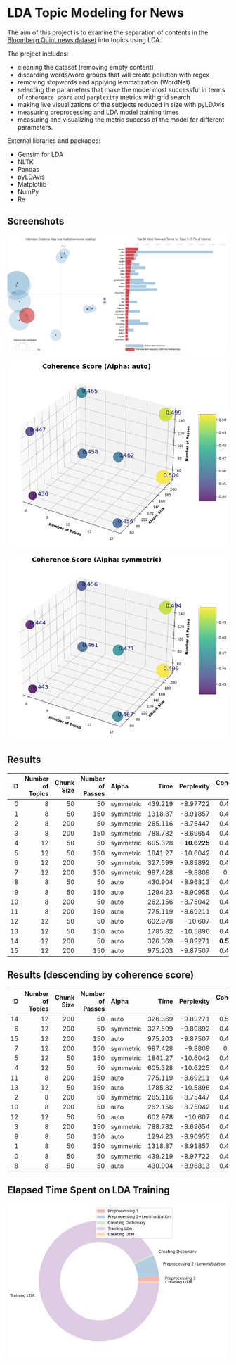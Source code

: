 
# LDA Topic Modeling for News

The aim of this project is to examine the separation of contents in the [Bloomberg Quint news dataset](https://data.world/crawlfeeds/bloomberg-quint-news-dataset) into topics using LDA. 

The project includes:
- cleaning the dataset (removing empty content)
- discarding words/word groups that will create pollution with regex
- removing stopwords and applying lemmatization (WordNet)
- selecting the parameters that make the model most successful in terms of `coherence score` and `perplexity` metrics with grid search
- making live visualizations of the subjects reduced in size with pyLDAvis
- measuring preprocessing and LDA model training times
- measuring and visualizing the metric success of the model for different parameters.

External libraries and packages:
- Gensim for LDA
- NLTK
- Pandas
- pyLDAvis
- Matplotlib
- NumPy
- Re 

## Screenshots
![pyLDAvis Visualization](https://raw.githubusercontent.com/robuno/LDA_TopicModeling_for_News/master/results/vis_intertopic_dist.png)

![3D Scatter Plot of Coherence Score (a:auto)](https://raw.githubusercontent.com/robuno/LDA_TopicModeling_for_News/master/results/3d_scatter_alpha_auto.png)

![3D Scatter Plot of Coherence Score (a:symmetric)](https://raw.githubusercontent.com/robuno/LDA_TopicModeling_for_News/master/results/3d_scatter_alpha_sym.png)


  
## Results

| ID |   Number of Topics |   Chunk Size |   Number of Passes | Alpha     |     Time |   Perplexity |   Coherence Score |
|---:|-------------------:|-------------:|-------------------:|:----------|---------:|-------------:|------------------:|
|  0 |                  8 |           50 |                 50 | symmetric |  439.219 |     -8.97722 |          0.443384 |
|  1 |                  8 |           50 |                150 | symmetric | 1318.87  |     -8.91857 |          0.444481 |
|  2 |                  8 |          200 |                 50 | symmetric |  265.116 |     -8.75447 |          0.460507 |
|  3 |                  8 |          200 |                150 | symmetric |  788.782 |     -8.69654 |          0.455662 |
|  4 |                 12 |           50 |                 50 | symmetric |  605.328 | **-10.6225** |          0.466916 |
|  5 |                 12 |           50 |                150 | symmetric | 1841.27  |    -10.6042  |          0.470954 |
|  6 |                 12 |          200 |                 50 | symmetric |  327.599 |     -9.89892 |          0.499482 |
|  7 |                 12 |          200 |                150 | symmetric |  987.428 |     -9.8809  |          0.49409  |
|  8 |                  8 |           50 |                 50 | auto      |  430.904 |     -8.96813 |          0.436378 |
|  9 |                  8 |           50 |                150 | auto      | 1294.23  |     -8.90955 |          0.446728 |
| 10 |                  8 |          200 |                 50 | auto      |  262.156 |     -8.75042 |          0.457758 |
| 11 |                  8 |          200 |                150 | auto      |  775.119 |     -8.69211 |          0.465276 |
| 12 |                 12 |           50 |                 50 | auto      |  602.978 |    -10.607   |          0.455874 |
| 13 |                 12 |           50 |                150 | auto      | 1785.82  |    -10.5896  |          0.462043 |
| 14 |                 12 |          200 |                 50 | auto      |  326.369 |     -9.89271 |      **0.504308** |
| 15 |                 12 |          200 |                150 | auto      |  975.203 |     -9.87507 |          0.498671 |


## Results (descending by coherence score)
| ID|   Number of Topics |   Chunk Size |   Number of Passes | Alpha     |     Time |   Perplexity |   Coherence Score |
|---:|-------------------:|-------------:|-------------------:|:----------|---------:|-------------:|------------------:|
| 14 |                 12 |          200 |                 50 | auto      |  326.369 |     -9.89271 |          0.504308 |
|  6 |                 12 |          200 |                 50 | symmetric |  327.599 |     -9.89892 |          0.499482 |
| 15 |                 12 |          200 |                150 | auto      |  975.203 |     -9.87507 |          0.498671 |
|  7 |                 12 |          200 |                150 | symmetric |  987.428 |     -9.8809  |          0.49409  |
|  5 |                 12 |           50 |                150 | symmetric | 1841.27  |    -10.6042  |          0.470954 |
|  4 |                 12 |           50 |                 50 | symmetric |  605.328 |    -10.6225  |          0.466916 |
| 11 |                  8 |          200 |                150 | auto      |  775.119 |     -8.69211 |          0.465276 |
| 13 |                 12 |           50 |                150 | auto      | 1785.82  |    -10.5896  |          0.462043 |
|  2 |                  8 |          200 |                 50 | symmetric |  265.116 |     -8.75447 |          0.460507 |
| 10 |                  8 |          200 |                 50 | auto      |  262.156 |     -8.75042 |          0.457758 |
| 12 |                 12 |           50 |                 50 | auto      |  602.978 |    -10.607   |          0.455874 |
|  3 |                  8 |          200 |                150 | symmetric |  788.782 |     -8.69654 |          0.455662 |
|  9 |                  8 |           50 |                150 | auto      | 1294.23  |     -8.90955 |          0.446728 |
|  1 |                  8 |           50 |                150 | symmetric | 1318.87  |     -8.91857 |          0.444481 |
|  0 |                  8 |           50 |                 50 | symmetric |  439.219 |     -8.97722 |          0.443384 |
|  8 |                  8 |           50 |                 50 | auto      |  430.904 |     -8.96813 |          0.436378 |


## Elapsed Time Spent on LDA Training
![Elapsed Time Spent on LDA Training](https://raw.githubusercontent.com/robuno/LDA_TopicModeling_for_News/master/results/time_hole_pie.png)
